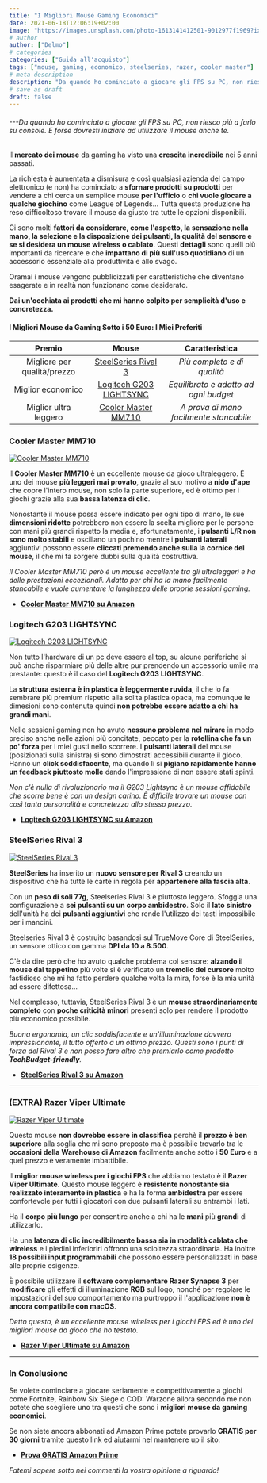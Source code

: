 ```yaml
---
title: "I Migliori Mouse Gaming Economici"
date: 2021-06-18T12:06:19+02:00
image: "https://images.unsplash.com/photo-1613141412501-9012977f1969?ixid=MnwxMjA3fDB8MHxwaG90by1wYWdlfHx8fGVufDB8fHx8&ixlib=rb-1.2.1&auto=format&fit=crop&w=1050&q=80"
# author
author: ["Delmo"]
# categories
categories: ["Guida all'acquisto"]
tags: ["mouse, gaming, economico, steelseries, razer, cooler master"]
# meta description
description: "Da quando ho cominciato a giocare gli FPS su PC, non riesco più a farlo su console. E forse dovresti iniziare ad utilizzare il mouse anche te."
# save as draft
draft: false
---
```


###### ---Da quando ho cominciato a giocare gli FPS su PC, non riesco più a farlo su console. E forse dovresti iniziare ad utilizzare il mouse anche te.

Il **mercato dei mouse** da gaming ha visto una **crescita incredibile** nei 5 anni passati.

La richiesta è aumentata a dismisura e così qualsiasi azienda del campo elettronico (e non) ha cominciato a **sfornare prodotti su prodotti** per vendere a chi cerca un semplice mouse **per l'ufficio** o **chi vuole giocare a qualche giochino** come League of Legends...
Tutta questa produzione ha reso difficoltoso trovare il mouse da giusto tra tutte le opzioni disponibili.

Ci sono molti **fattori da considerare, come l'aspetto, la sensazione nella mano, la selezione e la disposizione dei pulsanti, la qualità del sensore e se si desidera un mouse wireless o cablato**. Questi **dettagli** sono quelli più importanti da ricercare e che **impattano di più sull'uso quotidiano** di un accessorio essenziale alla produttività e allo svago.

Oramai i mouse vengono pubblicizzati per caratteristiche che diventano esagerate e in realtà non funzionano come desiderato.

**Dai un'occhiata ai prodotti che mi hanno colpito per semplicità d'uso e concretezza.**

#### I Migliori Mouse da Gaming Sotto i 50 Euro: I Miei Preferiti

|           Premio          |                       Mouse                       |                    Caratteristica                   |
|:-------------------------:|:----------------------------------------------------:|:---------------------------------------------------:|
| Migliore per qualità/prezzo      | [SteelSeries Rival 3](https://amzn.to/3xq1aca) | *Più completo e di qualità*                          |
| Miglior economico| [Logitech G203 LIGHTSYNC](https://amzn.to/3qewSGQ)        | *Equilibrato e adatto ad ogni budget*             |
| Miglior ultra leggero      | [Cooler Master MM710](https://amzn.to/2UkDxnn)               | *A prova di mano facilmente stancabile* |

### Cooler Master MM710

[![Cooler Master MM710](https://images-na.ssl-images-amazon.com/images/I/71emkGa2kIL._AC_SL1500_.jpg)](https://amzn.to/2UkDxnn)

Il **Cooler Master MM710** è un eccellente mouse da gioco ultraleggero. È uno dei mouse **più leggeri mai provato**, grazie al suo motivo a **nido d'ape** che copre l'intero mouse, non solo la parte superiore, ed è ottimo per i giochi grazie alla sua **bassa latenza di clic**.

Nonostante il mouse possa essere indicato per ogni tipo di mano, le sue **dimensioni ridotte** potrebbero non essere la scelta migliore per le persone con mani più grandi rispetto la media e, sfortunatamente, i **pulsanti L/R non sono molto stabili** e oscillano un pochino mentre i **pulsanti laterali** aggiuntivi possono essere **cliccati premendo anche sulla la cornice del mouse**, il che mi fa sorgere dubbi sulla qualità costruttiva.

*Il Cooler Master MM710 però è un mouse eccellente tra gli ultraleggeri e ha delle prestazioni eccezionali. Adatto per chi ha la mano facilmente stancabile e vuole aumentare la lunghezza delle proprie sessioni gaming.*

- **[Cooler Master MM710 su Amazon](https://amzn.to/2UkDxnn)**

### Logitech G203 LIGHTSYNC

[![Logitech G203 LIGHTSYNC](https://images-na.ssl-images-amazon.com/images/I/61UxfXTUyvL._AC_SL1500_.jpg)](https://amzn.to/3qewSGQ)

Non tutto l'hardware di un pc deve essere al top, su alcune periferiche si può anche risparmiare più delle altre pur prendendo un accessorio umile ma prestante: questo è il caso del **Logitech G203 LIGHTSYNC**.

La **struttura esterna è in plastica è leggermente ruvida**, il che lo fa sembrare più premium rispetto alla solita plastica opaca, ma comunque le dimesioni sono contenute quindi **non potrebbe essere adatto a chi ha grandi mani**.

Nelle sessioni gaming non ho avuto **nessuno problema nel mirare** in modo preciso anche nelle azioni più concitate, peccato per la **rotellina che fa un po' forza** per i miei gusti nello scorrere. I **pulsanti laterali** del mouse (posizionati sulla sinistra) si sono dimostrati accessibili durante il gioco. Hanno un **click soddisfacente**, ma quando li si **pigiano rapidamente hanno un feedback piuttosto molle** dando l'impressione di non essere stati spinti.

*Non c'è nulla di rivoluzionario ma il G203 Lightsync è un mouse affidabile che scorre bene è con un design carino. È difficile trovare un mouse con così tanta personalità e concretezza allo stesso prezzo.*

- **[Logitech G203 LIGHTSYNC su Amazon](https://amzn.to/3qewSGQ)**

### SteelSeries Rival 3

[![SteelSeries Rival 3](https://www.topachat.com/boutique/img/in/in2000/in20000607/in2000060702@2x.jpg)](https://amzn.to/3xq1aca)

**SteelSeries** ha inserito un **nuovo sensore per Rival 3** creando un dispositivo che ha tutte le carte in regola per **appartenere alla fascia alta**.

Con un **peso di soli 77g**, Steelseries Rival 3 è piuttosto leggero.
Sfoggia una configurazione a **sei pulsanti su un corpo ambidestro**. Solo il **lato sinistro** dell'unità ha dei **pulsanti aggiuntivi** che rende l'utilizzo dei tasti impossibile per i mancini.

Steelseries Rival 3 è costruito basandosi sul TrueMove Core di SteelSeries, un sensore ottico con gamma **DPI da 10 a 8.500**.

C'è da dire però che ho avuto qualche problema col sensore: **alzando il mouse dal tappetino** più volte si è verificato un **tremolio del cursore** molto fastidioso che mi ha fatto perdere qualche volta la mira, forse è la mia unità ad essere difettosa...

Nel complesso, tuttavia, SteelSeries Rival 3 è un **mouse straordinariamente completo** con **poche criticità minori** presenti solo per rendere il prodotto più economico possibile.

*Buona ergonomia, un clic soddisfacente e un'illuminazione davvero impressionante, il tutto offerto a un ottimo prezzo. Questi sono i punti di forza del Rival 3 e non posso fare altro che premiarlo come prodotto **TechBudget-friendly**.*

- **[SteelSeries Rival 3 su Amazon](https://amzn.to/3xq1aca)**

___

### (EXTRA) Razer Viper Ultimate

[![Razer Viper Ultimate](https://images-na.ssl-images-amazon.com/images/I/31p3chepBNL.jpg)](https://amzn.to/3cS6UDQ)

Questo mouse **non dovrebbe essere in classifica** perchè il **prezzo è ben superiore** alla soglia che mi sono preposto ma è possibile trovarlo tra le **occasioni della Warehouse di Amazon** facilmente anche sotto i **50 Euro** e a quel prezzo è veramente imbattibile.

Il **miglior mouse wireless per i giochi FPS** che abbiamo testato è il **Razer Viper Ultimate**. Questo mouse leggero è **resistente nonostante sia realizzato interamente in plastica** e ha la forma **ambidestra** per essere confortevole per tutti i giocatori con due pulsanti laterali su entrambi i lati. 

Ha il **corpo più lungo** per consentire anche a chi ha le **mani** più **grandi** di utilizzarlo.

Ha una **latenza di clic incredibilmente bassa sia in modalità cablata che wireless** e i piedini inferioriri offrono una scioltezza straordinaria.
Ha inoltre **18 possibili input programmabili** che possono essere personalizzati in base alle proprie esigenze.

È possibile utilizzare il **software complementare Razer Synapse 3** per **modificare** gli effetti di illuminazione **RGB** sul logo, nonché per regolare le impostazioni del suo comportamento ma purtroppo il l'applicazione **non è ancora compatibile con macOS**.

*Detto questo, è un eccellente mouse wireless per i giochi FPS ed è uno dei migliori mouse da gioco che ho testato.*

- **[Razer Viper Ultimate su Amazon](https://amzn.to/3cS6UDQ)**

___

### In Conclusione

Se volete cominciare a giocare seriamente e competitivamente a giochi come Fortnite, Rainbow Six Siege o COD: Warzone allora secondo me non potete che scegliere uno tra questi che sono i **migliori mouse da gaming economici**.

Se non siete ancora abbonati ad Amazon Prime potete provarlo **GRATIS per 30 giorni** tramite questo link ed aiutarmi nel mantenere up il sito:

- **[Prova GRATIS Amazon Prime](https://amzn.to/3zrJKOm)**

*Fatemi sapere sotto nei commenti la vostra opinione a riguardo!*
<!-- DA AGGIUNGERE
[Razer DeathAdder](https://amzn.to/3vEeNDu)
-->
